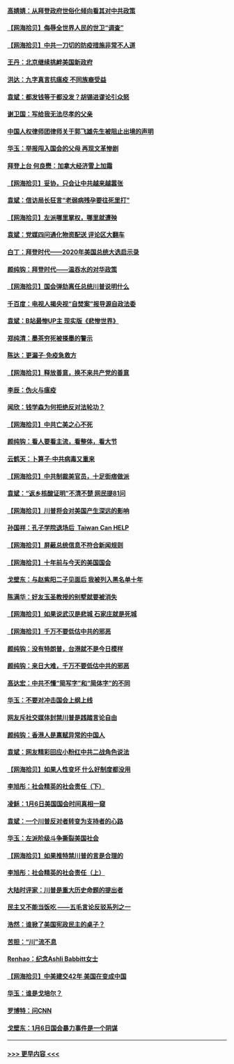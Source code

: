 #### [高婧婧：从拜登政府世俗化倾向看其对中共政策](../pages/nsc993/n12730028.md?t=02032201) 
#### [【网海拾贝】侮辱全世界人民的世卫“调查”](../pages/nsc993/n12727884.md?t=02032201) 
#### [【网海拾贝】中共一刀切的防疫措施非常不人道](../pages/nsc993/n12724879.md?t=02032201) 
#### [王丹：北京继续挑衅美国新政府](../pages/nsc993/n12722456.md?t=02032201) 
#### [洪达：九字真言抗瘟疫 不同族裔受益](../pages/nsc993/n12722448.md?t=02032201) 
#### [袁斌：都发钱等于都没发？胡锡进谬论引众怒](../pages/nsc993/n12722393.md?t=02032201) 
#### [谢卫国：写给我无法尽孝的父亲](../pages/nsc993/n12720325.md?t=02032201) 
#### [中国人权律师团律师关于郭飞雄先生被阻止出境的声明](../pages/nsc993/n12720203.md?t=02032201) 
#### [华玉：举报闯入国会的父母 再现文革惨剧](../pages/nsc993/n12719070.md?t=02032201) 
#### [拜登上台 何良懋：加拿大经济雪上加霜](../pages/nsc993/n12718943.md?t=02032201) 
#### [【网海拾贝】妥协，只会让中共越来越嚣张](../pages/nsc993/n12717392.md?t=02032201) 
#### [袁斌：信访局长狂言“老弱病残孕要往死里打”](../pages/nsc993/n12717343.md?t=02032201) 
#### [【网海拾贝】左派哪里掌权，哪里就遭殃](../pages/nsc993/n12715009.md?t=02032201) 
#### [袁斌：党媒四问通化物资配送 评论区大翻车](../pages/nsc993/n12714950.md?t=02032201) 
#### [白丁：拜登时代——2020年美国总统大选启示录](../pages/nsc993/n12714920.md?t=02032201) 
#### [颜纯钩：拜登时代——温吞水的对华政策](../pages/nsc993/n12713245.md?t=02032201) 
#### [【网海拾贝】国会弹劾离任总统川普说明什么](../pages/nsc993/n12712816.md?t=02032201) 
#### [千百度：电视人揭央视“自焚案”报导源自政法委](../pages/nsc993/n12709760.md?t=02032201) 
#### [袁斌：B站最惨UP主 现实版《悲惨世界》](../pages/nsc993/n12709686.md?t=02032201) 
#### [郑纯清：墨茶穷死被搽墨的警示](../pages/nsc993/n12709262.md?t=02032201) 
#### [陈达：更漏子·免疫急救方](../pages/nsc993/n12709244.md?t=02032201) 
#### [【网海拾贝】释放善意，换不来共产党的善意](../pages/nsc993/n12708361.md?t=02032201) 
#### [李辰：伪火与瘟疫](../pages/nsc993/n12707981.md?t=02032201) 
#### [闻欣：钱学森为何拒绝反对法轮功？](../pages/nsc993/n12707407.md?t=02032201) 
#### [【网海拾贝】中共亡美之心不死](../pages/nsc993/n12707621.md?t=02032201) 
#### [颜纯钩：看人要看主流，看整体，看大节](../pages/nsc993/n12707536.md?t=02032201) 
#### [云鹤天：卜算子‧中共病毒又重来](../pages/nsc993/n12707408.md?t=02032201) 
#### [【网海拾贝】中共制裁美官员，十足街痞做派](../pages/nsc993/n12705115.md?t=02032201) 
#### [袁斌：“返乡核酸证明”不清不楚 网民提81问](../pages/nsc993/n12704982.md?t=02032201) 
#### [【网海拾贝】川普将会对美国产生深远的影响](../pages/nsc993/n12703045.md?t=02032201) 
#### [孙国祥：孔子学院退场后  Taiwan Can HELP](../pages/nsc993/n12702430.md?t=02032201) 
#### [【网海拾贝】屏蔽总统信息不符合新闻规则](../pages/nsc993/n12699998.md?t=02032201) 
#### [【网海拾贝】十年前与今天的美国国会](../pages/nsc993/n12696993.md?t=02032201) 
#### [戈壁东：与赵紫阳二子见面后 我被列入黑名单十年](../pages/nsc993/n12696215.md?t=02032201) 
#### [陈满华：好友玉圣教授的别墅就要被消失](../pages/nsc993/n12695411.md?t=02032201) 
#### [【网海拾贝】如果说武汉是悲城 石家庄就是死城](../pages/nsc993/n12694589.md?t=02032201) 
#### [【网海拾贝】千万不要低估中共的邪恶](../pages/nsc993/n12692771.md?t=02032201) 
#### [颜纯钩：没有特朗普，台港就不是今日模样](../pages/nsc993/n12692678.md?t=02032201) 
#### [颜纯钩：来日大难，千万不要低估中共的邪恶](../pages/nsc993/n12692080.md?t=02032201) 
#### [高达宏：中共不懂“简写字”和“简体字”的不同](../pages/nsc993/n12692068.md?t=02032201) 
#### [华玉：不要对冲击国会上纲上线](../pages/nsc993/n12689948.md?t=02032201) 
#### [网友斥社交媒体封禁川普是践踏言论自由](../pages/nsc993/n12687482.md?t=02032201) 
#### [颜纯钩：香港人是禀赋异常的中国人](../pages/nsc993/n12685142.md?t=02032201) 
#### [袁斌：网友精彩回应小粉红中共二战角色说法](../pages/nsc993/n12684994.md?t=02032201) 
#### [【网海拾贝】如果人性变坏 什么好制度都没用](../pages/nsc993/n12683000.md?t=02032201) 
#### [李旭彤：社会精英的社会责任（下）](../pages/nsc993/n12680604.md?t=02032201) 
#### [凌稣：1月6日美国国会时间真相一窥](../pages/nsc993/n12682780.md?t=02032201) 
#### [袁斌：一个川普反对者转变为支持者的心路](../pages/nsc993/n12682700.md?t=02032201) 
#### [华玉：左派阶级斗争撕裂美国社会](../pages/nsc993/n12681226.md?t=02032201) 
#### [【网海拾贝】如果推特禁川普的言是合理的](../pages/nsc993/n12681232.md?t=02032201) 
#### [李旭彤：社会精英的社会责任（上）](../pages/nsc993/n12680501.md?t=02032201) 
#### [大陆时评家：川普是重大历史命题的提出者](../pages/nsc993/n12679904.md?t=02032201) 
#### [民主又不能当饭吃 ——五毛言论反驳系列之一](../pages/nsc993/n12679877.md?t=02032201) 
#### [浩然：谁掀了美国宪政民主的桌子？](../pages/nsc993/n12679850.md?t=02032201) 
#### [苦胆：“川”流不息](../pages/nsc993/n12678388.md?t=02032201) 
#### [Renhao：纪念Ashli Babbitt女士](../pages/nsc993/n12678359.md?t=02032201) 
#### [【网海拾贝】中美建交42年 美国在变成中国](../pages/nsc993/n12678324.md?t=02032201) 
#### [华玉：谁是戈培尔？](../pages/nsc993/n12677515.md?t=02032201) 
#### [罗博特：问CNN](../pages/nsc993/n12677172.md?t=02032201) 
#### [戈壁东：1月6日国会暴力事件是一个阴谋](../pages/nsc993/n12674639.md?t=02032201) 

----
#### [ >>> 更早内容 <<< ](../indexes/nsc993-earlier.md)
